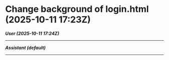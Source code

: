 <!-- Generated by SpecStory -->

<!-- cursor Session ba4e451f-395f-4b38-ab71-f7d4e6c70faf (2025-10-11 17:23Z) -->

# Change background of login.html (2025-10-11 17:23Z)

_**User (2025-10-11 17:24Z)**_



---

_**Assistant (default)**_



---

